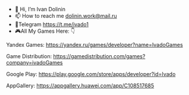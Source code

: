 - 👋 Hi, I’m Ivan Dolinin
- 📫 How to reach me dolinin.work@mail.ru
- 📩Telegram https://t.me/ivado1
- 🎮All My Games Here: 👇
    
Yandex Games:
https://yandex.ru/games/developer?name=IvadoGames

Game Distribution:
https://gamedistribution.com/games?company=ivadoGames

Google Play:
https://play.google.com/store/apps/developer?id=Ivado

AppGallery:
https://appgallery.huawei.com/app/C108517685
<!---
Ivado1/Ivado1 is a ✨ special ✨ repository because its `README.md` (this file) appears on your GitHub profile.
You can click the Preview link to take a look at your changes.
--->
